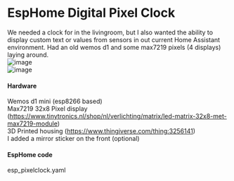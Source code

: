 # EspHome Digital Pixel Clock
We needed a clock for in the livingroom, but I also wanted the ability to display custom text or values from sensors in out current Home Assistant environment. Had an old wemos d1 and some max7219 pixels (4 displays) laying around.  
![image](https://github.com/kippesikgithub/esp_pixelclock/assets/100353268/fb37c550-656f-4832-8884-2200cfb8dc50)  
![image](https://github.com/kippesikgithub/esp_pixelclock/assets/100353268/d77ccb1f-0d49-47ea-8036-e0c43108a7d0)  


#### Hardware
Wemos d1 mini (esp8266 based)  
Max7219 32x8 Pixel display (https://www.tinytronics.nl/shop/nl/verlichting/matrix/led-matrix-32x8-met-max7219-module)  
3D Printed housing (https://www.thingiverse.com/thing:3256141)  
I added a mirror sticker on the front (optional)  

#### EspHome code
esp_pixelclock.yaml
